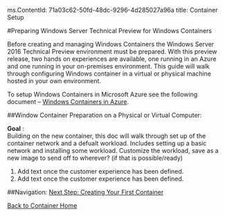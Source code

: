 ms.ContentId: 71a03c62-50fd-48dc-9296-4d285027a96a
title: Container Setup

#Preparing Windows Server Technical Preview for Windows Containers

Before creating and managing Windows Containers the Windows Server 2016 Technical Preview environment must be prepared. With this preview release, two hands on experiences are available, one running in an Azure and one running in your on-premises environment. This guide will walk through configuring Windows container in a virtual or physical machine hosted in your own environment.

To setup Windows Containers in Microsoft Azure see the following document – [Windows Containers in Azure](./azure_setup.md).
  
##Window Container Preparation on a Physical or Virtual Computer:

**Goal** :  
Building on the new container, this doc will walk through set up of the container network and a defualt workload. Includes setting up a basic network and installing some workload. 
Customize the workload, save as a new image to send off to wherever? (if that is possible/ready)

1. Add text once the customer experience has been defined.
2. Add text once the customer experience has been defined.


##Navigation:
[Next Step: Creating Your First Container](./hello_world.md)

[Back to Container Home](../containers_welcome.md)